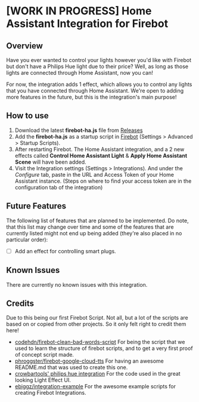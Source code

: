 # [WORK IN PROGRESS] Home Assistant Integration for Firebot

## Overview
Have you ever wanted to control your lights however you'd like with Firebot but don't have a Philips Hue light due to their price?
Well, as long as those lights are connected through Home Assistant, now you can!

For now, the integration adds 1 effect, which allows you to control any lights that you have connected through Home Assistant. We're open to adding more features in the future, but this is the integration's main purpose!

## How to use
1. Download the latest **firebot-ha.js** file from [Releases](https://github.com/TSGPL/firebot-home-assistant/releases)
2. Add the **firebot-ha.js** as a startup script in [Firebot](https://firebot.app/) (Settings > Advanced > Startup Scripts).
3. After restarting Firebot. The Home Assistant integration, and a 2 new effects called **Control Home Assistant Light** & **Apply Home Assistant Scene** will have been added.
4. Visit the Integration settings (Settings > Integrations). And under the *Configure* tab, paste in the URL and Access Token of your Home Assistant instance. (Steps on where to find your access token are in the configuration tab of the integration)

## Future Features
The following list of features that are planned to be implemented. Do note, that this list may change over time and some of the features that are currently listed might not end up being added (they're also placed in no particular order):
- [ ] Add an effect for controlling smart plugs.

## Known Issues
There are currently no known issues with this integration.

## Credits
Due to this being our first Firebot Script. Not all, but a lot of the scripts are based on or copied from other projects. So it only felt right to credit them here!

- [codehdn/firebot-clean-bad-words-script](https://github.com/codehdn/firebot-clean-bad-words-script/tree/main) For being the script that we used to learn the structure of firebot scripts, and to get a very first proof of concept script made.
- [phroggster/firebot-google-cloud-tts](https://github.com/phroggster/firebot-google-cloud-tts/tree/main) For having an awesome README.md that was used to create this one.
- [crowbartools' philips hue integration](https://github.com/crowbartools/Firebot/tree/master/src/backend/integrations/builtin/philips-hue) For the code used in the great looking Light Effect UI.
- [ebiggz/integration-example](https://github.com/ebiggz/integration-example/tree/main) For the awesome example scripts for creating Firebot Integrations.
